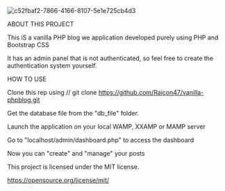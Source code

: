 
![c52fbaf2-7866-4166-8107-5e1e725cb4d3](https://github.com/Raicon47/vanilla-phpblog/assets/47249002/ee29e80f-0445-4240-ac97-5f521a396507)

ABOUT THIS PROJECT

This iS a vanilla PHP blog we application developed purely using PHP and Bootstrap CSS

It has an admin panel that is not authenticated, so feel free to create the authentication
system yourself.

HOW TO USE

Clone this rep using // git clone https://github.com/Raicon47/vanilla-phpblog.git

Get the database file from the "db_file" folder.

Launch the application on your local WAMP, XXAMP or MAMP server

Go to "localhost/admin/dashboard.php" to access the dashboard

Now you can "create" and "manage" your posts

This project is licensed under the MIT license.

https://opensource.org/license/mit/

